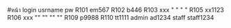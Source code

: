 #หน้า login
usrname   pw
R101      em567
R102      b446
R103      xxx
" "       " "
R105      xx1123
R106      xxx
""         "" 
""        "" 
R109      p9988
R110      tt1111
admin     ad1234
staff     staff1234
